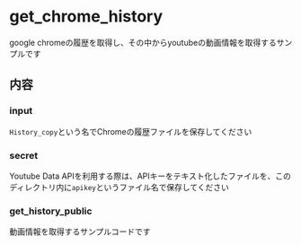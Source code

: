 # get_chrome_history

google chromeの履歴を取得し、その中からyoutubeの動画情報を取得するサンプルです

## 内容

### input
`History_copy`という名でChromeの履歴ファイルを保存してください

### secret
Youtube Data APIを利用する際は、APIキーをテキスト化したファイルを、このディレクトリ内に`apikey`というファイル名で保存してください

### get_history_public
動画情報を取得するサンプルコードです

